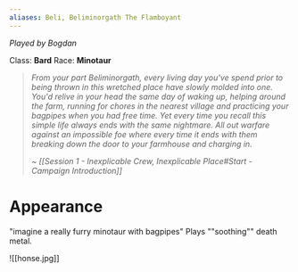 ```yaml
---
aliases: Beli, Beliminorgath The Flamboyant
---
```

*Played by Bogdan*

Class: **Bard**
Race: **Minotaur**

> *From your part Beliminorgath, every living day you've spend prior to being thrown in this wretched place have slowly molded into one. You'd relive in your head the same day of waking up, helping around the farm, running for chores in the nearest village and practicing your bagpipes when you had free time.*
> *Yet every time you recall this simple life always ends with the same nightmare. All out warfare against an impossible foe where every time it ends with them breaking down the door to your farmhouse and charging in.*
> 
> *~ [[Session 1 - Inexplicable Crew, Inexplicable Place#Start - Campaign Introduction]]*

# Appearance

"imagine a really furry minotaur with bagpipes"
Plays ""soothing"" death metal.

![[honse.jpg]]